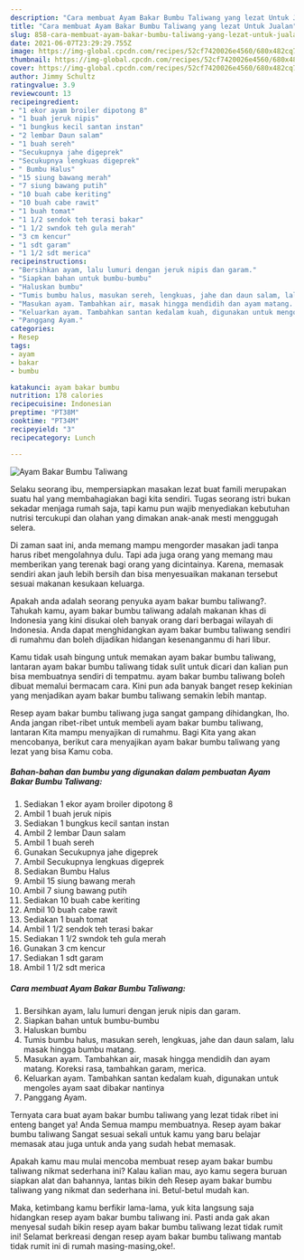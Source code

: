 ```yaml
---
description: "Cara membuat Ayam Bakar Bumbu Taliwang yang lezat Untuk Jualan"
title: "Cara membuat Ayam Bakar Bumbu Taliwang yang lezat Untuk Jualan"
slug: 858-cara-membuat-ayam-bakar-bumbu-taliwang-yang-lezat-untuk-jualan
date: 2021-06-07T23:29:29.755Z
image: https://img-global.cpcdn.com/recipes/52cf7420026e4560/680x482cq70/ayam-bakar-bumbu-taliwang-foto-resep-utama.jpg
thumbnail: https://img-global.cpcdn.com/recipes/52cf7420026e4560/680x482cq70/ayam-bakar-bumbu-taliwang-foto-resep-utama.jpg
cover: https://img-global.cpcdn.com/recipes/52cf7420026e4560/680x482cq70/ayam-bakar-bumbu-taliwang-foto-resep-utama.jpg
author: Jimmy Schultz
ratingvalue: 3.9
reviewcount: 13
recipeingredient:
- "1 ekor ayam broiler dipotong 8"
- "1 buah jeruk nipis"
- "1 bungkus kecil santan instan"
- "2 lembar Daun salam"
- "1 buah sereh"
- "Secukupnya jahe digeprek"
- "Secukupnya lengkuas digeprek"
- " Bumbu Halus"
- "15 siung bawang merah"
- "7 siung bawang putih"
- "10 buah cabe keriting"
- "10 buah cabe rawit"
- "1 buah tomat"
- "1 1/2 sendok teh terasi bakar"
- "1 1/2 swndok teh gula merah"
- "3 cm kencur"
- "1 sdt garam"
- "1 1/2 sdt merica"
recipeinstructions:
- "Bersihkan ayam, lalu lumuri dengan jeruk nipis dan garam."
- "Siapkan bahan untuk bumbu-bumbu"
- "Haluskan bumbu"
- "Tumis bumbu halus, masukan sereh, lengkuas, jahe dan daun salam, lalu masak hingga bumbu matang."
- "Masukan ayam. Tambahkan air, masak hingga mendidih dan ayam matang. Koreksi rasa, tambahkan garam, merica."
- "Keluarkan ayam. Tambahkan santan kedalam kuah, digunakan untuk mengoles ayam saat dibakar nantinya"
- "Panggang Ayam."
categories:
- Resep
tags:
- ayam
- bakar
- bumbu

katakunci: ayam bakar bumbu 
nutrition: 178 calories
recipecuisine: Indonesian
preptime: "PT38M"
cooktime: "PT34M"
recipeyield: "3"
recipecategory: Lunch

---
```



![Ayam Bakar Bumbu Taliwang](https://img-global.cpcdn.com/recipes/52cf7420026e4560/680x482cq70/ayam-bakar-bumbu-taliwang-foto-resep-utama.jpg)

Selaku seorang ibu, mempersiapkan masakan lezat buat famili merupakan suatu hal yang membahagiakan bagi kita sendiri. Tugas seorang istri bukan sekadar menjaga rumah saja, tapi kamu pun wajib menyediakan kebutuhan nutrisi tercukupi dan olahan yang dimakan anak-anak mesti menggugah selera.

Di zaman  saat ini, anda memang mampu mengorder masakan jadi tanpa harus ribet mengolahnya dulu. Tapi ada juga orang yang memang mau memberikan yang terenak bagi orang yang dicintainya. Karena, memasak sendiri akan jauh lebih bersih dan bisa menyesuaikan makanan tersebut sesuai makanan kesukaan keluarga. 



Apakah anda adalah seorang penyuka ayam bakar bumbu taliwang?. Tahukah kamu, ayam bakar bumbu taliwang adalah makanan khas di Indonesia yang kini disukai oleh banyak orang dari berbagai wilayah di Indonesia. Anda dapat menghidangkan ayam bakar bumbu taliwang sendiri di rumahmu dan boleh dijadikan hidangan kesenanganmu di hari libur.

Kamu tidak usah bingung untuk memakan ayam bakar bumbu taliwang, lantaran ayam bakar bumbu taliwang tidak sulit untuk dicari dan kalian pun bisa membuatnya sendiri di tempatmu. ayam bakar bumbu taliwang boleh dibuat memalui bermacam cara. Kini pun ada banyak banget resep kekinian yang menjadikan ayam bakar bumbu taliwang semakin lebih mantap.

Resep ayam bakar bumbu taliwang juga sangat gampang dihidangkan, lho. Anda jangan ribet-ribet untuk membeli ayam bakar bumbu taliwang, lantaran Kita mampu menyajikan di rumahmu. Bagi Kita yang akan mencobanya, berikut cara menyajikan ayam bakar bumbu taliwang yang lezat yang bisa Kamu coba.

<!--inarticleads1-->

##### Bahan-bahan dan bumbu yang digunakan dalam pembuatan Ayam Bakar Bumbu Taliwang:

1. Sediakan 1 ekor ayam broiler dipotong 8
1. Ambil 1 buah jeruk nipis
1. Sediakan 1 bungkus kecil santan instan
1. Ambil 2 lembar Daun salam
1. Ambil 1 buah sereh
1. Gunakan Secukupnya jahe digeprek
1. Ambil Secukupnya lengkuas digeprek
1. Sediakan  Bumbu Halus
1. Ambil 15 siung bawang merah
1. Ambil 7 siung bawang putih
1. Sediakan 10 buah cabe keriting
1. Ambil 10 buah cabe rawit
1. Sediakan 1 buah tomat
1. Ambil 1 1/2 sendok teh terasi bakar
1. Sediakan 1 1/2 swndok teh gula merah
1. Gunakan 3 cm kencur
1. Sediakan 1 sdt garam
1. Ambil 1 1/2 sdt merica




<!--inarticleads2-->

##### Cara membuat Ayam Bakar Bumbu Taliwang:

1. Bersihkan ayam, lalu lumuri dengan jeruk nipis dan garam.
1. Siapkan bahan untuk bumbu-bumbu
1. Haluskan bumbu
1. Tumis bumbu halus, masukan sereh, lengkuas, jahe dan daun salam, lalu masak hingga bumbu matang.
1. Masukan ayam. Tambahkan air, masak hingga mendidih dan ayam matang. Koreksi rasa, tambahkan garam, merica.
1. Keluarkan ayam. Tambahkan santan kedalam kuah, digunakan untuk mengoles ayam saat dibakar nantinya
1. Panggang Ayam.




Ternyata cara buat ayam bakar bumbu taliwang yang lezat tidak ribet ini enteng banget ya! Anda Semua mampu membuatnya. Resep ayam bakar bumbu taliwang Sangat sesuai sekali untuk kamu yang baru belajar memasak atau juga untuk anda yang sudah hebat memasak.

Apakah kamu mau mulai mencoba membuat resep ayam bakar bumbu taliwang nikmat sederhana ini? Kalau kalian mau, ayo kamu segera buruan siapkan alat dan bahannya, lantas bikin deh Resep ayam bakar bumbu taliwang yang nikmat dan sederhana ini. Betul-betul mudah kan. 

Maka, ketimbang kamu berfikir lama-lama, yuk kita langsung saja hidangkan resep ayam bakar bumbu taliwang ini. Pasti anda gak akan menyesal sudah bikin resep ayam bakar bumbu taliwang lezat tidak rumit ini! Selamat berkreasi dengan resep ayam bakar bumbu taliwang mantab tidak rumit ini di rumah masing-masing,oke!.

